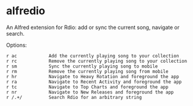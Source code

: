 alfredio
========

An Alfred extension for Rdio: add or sync the current song, navigate or search.

Options:

    r ac            Add the currently playing song to your collection
    r rc            Remove the currently playing song to your collection
    r sm            Sync the currently playing song to mobile
    r rm            Remove the currently playing song from mobile
    r hr            Navigate to Heavy Rotation and foreground the app
    r ra            Navigate to Recent Activity and foreground the app
    r tc            Navigate to Top Charts and foreground the app
    r nr            Navigate to New Releases and foreground the app
    r /.+/          Search Rdio for an arbitrary string
